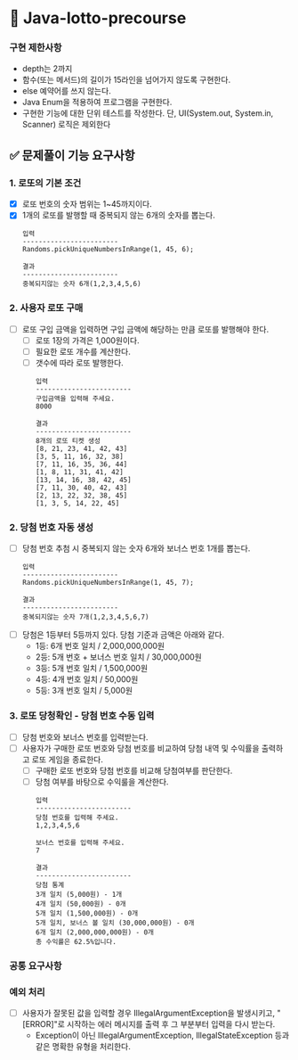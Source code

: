 # 🚀 Java-lotto-precourse

### 구현 제한사항

- depth는 2까지
- 함수(또는 메서드)의 길이가 15라인을 넘어가지 않도록 구현한다.
- else 예약어를 쓰지 않는다.
- Java Enum을 적용하여 프로그램을 구현한다.
- 구현한 기능에 대한 단위 테스트를 작성한다. 단, UI(System.out, System.in, Scanner) 로직은 제외한다

## ✅ 문제풀이 기능 요구사항

### 1. 로또의 기본 조건
- [x] 로또 번호의 숫자 범위는 1~45까지이다.
- [x] 1개의 로또를 발행할 때 중복되지 않는 6개의 숫자를 뽑는다.
  ~~~
  입력
  ------------------------
  Randoms.pickUniqueNumbersInRange(1, 45, 6);
  
  결과
  ------------------------ 
  중복되지않는 숫자 6개(1,2,3,4,5,6)
  ~~~

### 2. 사용자 로또 구매
- [ ] 로또 구입 금액을 입력하면 구입 금액에 해당하는 만큼 로또를 발행해야 한다.
  - [ ] 로또 1장의 가격은 1,000원이다.
  - [ ] 필요한 로또 개수를 계산한다.
  - [ ] 갯수에 따라 로또 발행한다.
    ~~~
    입력
    ------------------------
    구입금액을 입력해 주세요.
    8000

    결과
    ------------------------
    8개의 로또 티켓 생성
    [8, 21, 23, 41, 42, 43]
    [3, 5, 11, 16, 32, 38]
    [7, 11, 16, 35, 36, 44]
    [1, 8, 11, 31, 41, 42]
    [13, 14, 16, 38, 42, 45]
    [7, 11, 30, 40, 42, 43]
    [2, 13, 22, 32, 38, 45]
    [1, 3, 5, 14, 22, 45]
    ~~~

### 2. 당첨 번호 자동 생성
- [ ] 당첨 번호 추첨 시 중복되지 않는 숫자 6개와 보너스 번호 1개를 뽑는다.
  ~~~
  입력
  ------------------------
  Randoms.pickUniqueNumbersInRange(1, 45, 7);

  결과
  ------------------------
  중복되지않는 숫자 7개(1,2,3,4,5,6,7)
  ~~~
- [ ] 당첨은 1등부터 5등까지 있다. 당첨 기준과 금액은 아래와 같다.
  - 1등: 6개 번호 일치 / 2,000,000,000원
  - 2등: 5개 번호 + 보너스 번호 일치 / 30,000,000원
  - 3등: 5개 번호 일치 / 1,500,000원
  - 4등: 4개 번호 일치 / 50,000원
  - 5등: 3개 번호 일치 / 5,000원


### 3. 로또 당청확인 - 당첨 번호 수동 입력
- [ ] 당첨 번호와 보너스 번호를 입력받는다.
- [ ] 사용자가 구매한 로또 번호와 당첨 번호를 비교하여 당첨 내역 및 수익률을 출력하고 로또 게임을 종료한다.
  - [ ] 구매한 로또 번호와 당첨 번호를 비교해 당첨여부를 판단한다.
  - [ ] 당첨 여부를 바탕으로 수익룰을 계산한다.
    ~~~
    입력 
    ------------------------
    당첨 번호를 입력해 주세요.
    1,2,3,4,5,6
    
    보너스 번호를 입력해 주세요.
    7

    결과
    ------------------------
    당첨 통계
    3개 일치 (5,000원) - 1개
    4개 일치 (50,000원) - 0개
    5개 일치 (1,500,000원) - 0개
    5개 일치, 보너스 볼 일치 (30,000,000원) - 0개
    6개 일치 (2,000,000,000원) - 0개
    총 수익률은 62.5%입니다.
    ~~~

### 공통 요구사항
### 예외 처리
- [ ] 사용자가 잘못된 값을 입력할 경우 IllegalArgumentException을 발생시키고, "[ERROR]"로 시작하는 에러 메시지를 출력 후 그 부분부터 입력을 다시 받는다.
  - Exception이 아닌 IllegalArgumentException, IllegalStateException 등과 같은 명확한 유형을 처리한다.
